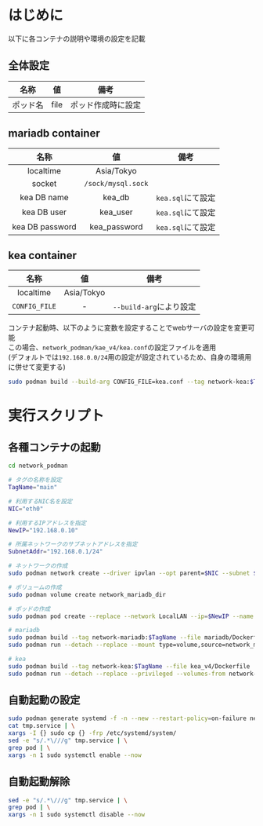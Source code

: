 # はじめに
以下に各コンテナの説明や環境の設定を記載

## 全体設定
|名称|値|備考|
|:-:|:-:|:-:|
|ポッド名|file|ポッド作成時に設定|

## mariadb container
|名称|値|備考|
|:-:|:-:|:-:|
|localtime|Asia/Tokyo|
|socket|`/sock/mysql.sock`|
|kea DB name|kea_db|`kea.sql`にて設定|
|kea DB user|kea_user|`kea.sql`にて設定|
|kea DB password|kea_password|`kea.sql`にて設定|

## kea container
|名称|値|備考|
|:-:|:-:|:-:|
|localtime|Asia/Tokyo|
|`CONFIG_FILE`|-|`--build-arg`により設定|

コンテナ起動時、以下のように変数を設定することでwebサーバの設定を変更可能  
この場合、`network_podman/kae_v4/kea.conf`の設定ファイルを適用  
(デフォルトでは`192.168.0.0/24`用の設定が設定されているため、自身の環境用に併せて変更する)  
```bash
sudo podman build --build-arg CONFIG_FILE=kea.conf --tag network-kea:$TagName --file kea_v4/Dockerfile .
```

# 実行スクリプト

## 各種コンテナの起動
<!-- ブランチの切り替えにより、alpineをベースとしたイメージにも変更可能 -->
```bash
cd network_podman

# タグの名称を設定
TagName="main"

# 利用するNIC名を設定
NIC="eth0"

# 利用するIPアドレスを指定
NewIP="192.168.0.10"

# 所属ネットワークのサブネットアドレスを指定
SubnetAddr="192.168.0.1/24"

# ネットワークの作成
sudo podman network create --driver ipvlan --opt parent=$NIC --subnet $SubnetAddr LocalLAN

# ボリュームの作成
sudo podman volume create network_mariadb_dir

# ポッドの作成
sudo podman pod create --replace --network LocalLAN --ip=$NewIP --name network

# mariadb
sudo podman build --tag network-mariadb:$TagName --file mariadb/Dockerfile
sudo podman run --detach --replace --mount type=volume,source=network_mariadb_dir,destination=/var/lib/mysql --pod network --name network-mariadb network-mariadb:$TagName

# kea
sudo podman build --tag network-kea:$TagName --file kea_v4/Dockerfile
sudo podman run --detach --replace --privileged --volumes-from network-mariadb --pod network --name network-kea network-kea:$TagName
```

## 自動起動の設定
```sh
sudo podman generate systemd -f -n --new --restart-policy=on-failure network >tmp.service
cat tmp.service | \
xargs -I {} sudo cp {} -frp /etc/systemd/system/
sed -e "s/.*\///g" tmp.service | \
grep pod | \
xargs -n 1 sudo systemctl enable --now
```

## 自動起動解除
```sh
sed -e "s/.*\///g" tmp.service | \
grep pod | \
xargs -n 1 sudo systemctl disable --now
```